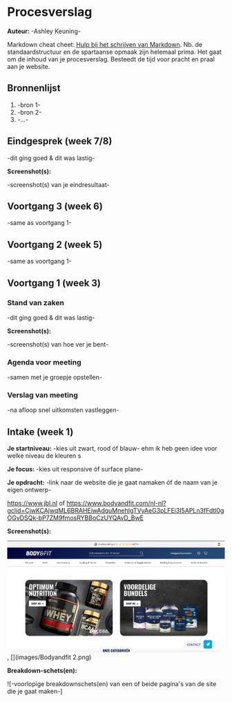 # Procesverslag
**Auteur:** -Ashley Keuning-

Markdown cheat cheet: [Hulp bij het schrijven van Markdown](https://github.com/adam-p/markdown-here/wiki/Markdown-Cheatsheet). Nb. de standaardstructuur en de spartaanse opmaak zijn helemaal prima. Het gaat om de inhoud van je procesverslag. Besteedt de tijd voor pracht en praal aan je website.



## Bronnenlijst
1. -bron 1-
2. -bron 2-
3. -...-



## Eindgesprek (week 7/8)

-dit ging goed & dit was lastig-

**Screenshot(s):**

-screenshot(s) van je eindresultaat-



## Voortgang 3 (week 6)

-same as voortgang 1-



## Voortgang 2 (week 5)

-same as voortgang 1-



## Voortgang 1 (week 3)

### Stand van zaken

-dit ging goed & dit was lastig-

**Screenshot(s):**

-screenshot(s) van hoe ver je bent-

### Agenda voor meeting

-samen met je groepje opstellen-

### Verslag van meeting

-na afloop snel uitkomsten vastleggen-



## Intake (week 1)

**Je startniveau:** -kies uit zwart, rood óf blauw- ehm ik heb geen idee voor welke niveau de kleuren s

**Je focus:** -kies uit responsive óf surface plane-

**Je opdracht:** -link naar de website die je gaat namaken óf de naam van je eigen ontwerp-

https://www.jbl.nl 
of
https://www.bodyandfit.com/nl-nl?gclid=CjwKCAjwqML6BRAHEiwAdquMnehIgTVyAeG3pLFEi3I5APLn3fFdtl0gOGvDSQk-bP7ZM9fmosRYBBoCzUYQAvD_BwE


**Screenshot(s):**

![screenshot(s) die een goed beeld geven van de website die je gaat maken](images/Bodyandfit.png), [](images/Bodyandfit 2.png)




**Breakdown-schets(en):**

![-voorlopige breakdownschets(en) van een of beide pagina's van de site die je gaat maken-]